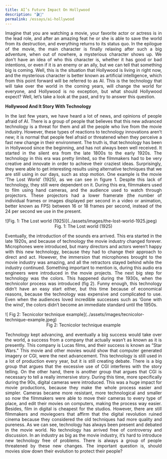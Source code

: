 ```yaml
---
title: AI’s Future Impact On Hollywood
description: "🎬🤖"
permalink: /essays/ai-hollywood
---
```


  <p align="justify">
       Imagine that you are watching a movie, your favorite actor or actress is in the lead
   role, and after an amazing feat he or she is able to save the world from its destruction, and
   everything returns to its status quo. In the epilogue of the movie, the main character is finally
   relaxing after such a big adventure, when out of nowhere, a mysterious character shows up.
   We don't have an idea of who this character is, whether it has good or bad intentions, or
   even if it is an enemy or an ally, but we can tell that something big is coming. Well, this is the
   situation that Hollywood is living in right now, and the mysterious character is better known
   as artificial intelligence, which from this point forward will be referred to as AI. This is the
   technology that will take over the world in the coming years, will change the world for
   everyone, and Hollywood is no exception, but what should Hollywood expect? Well, let’s
   take a look at the past, and try to answer this question.
  </p>

  <b>Hollywood And It Story With Technology</b>
  <p align="justify">
          In the last few years, we have heard a lot of news, and opinions of people afraid of
       AI. There is a group of people that believes that this new advanced technology is a threat for
       them and all the people who live from the movie industry. However, these types of reactions
       to technology innovations aren’t new; it is normal that people feel afraid or threatened when
       they perceive a fast new change in their environment. The truth is, that technology has been
       in Hollywood since the beginning, and has not always been well received. It started in the
       silent era from the late 1800s to the early 1920s. The technology in this era was pretty
       limited, so the filmmakers had to be very creative and innovate in order to achieve their
       craziest ideas. Surprisingly, they were able to get interesting results using alternative
      techniques that we are still using in our days, such as stop motion. One example is the
       movie ‘The Lost World’ (1925), as we can see in figure 1. Despite this lack of technology,
       they still were dependent on it. During this era, filmmakers used to film using hand cameras,
       and the audience used to watch through projectors. These projectors had a lower framerate
       (the number of individual frames or images displayed per second in a video or animation,
       better known as FPS) between 16 or 18 frames per second, instead of the 24 per second
       we use in the present.
    </p>
    ![Fig. 1: The Lost world (1925)](../assets/images/the-lost-world-1925.jpeg)
    <center>Fig. 1: The Lost world (1925)</center>
    <p align="justify">
      Eventually, the introduction of the sounds era arrived. This era started in the late
     1920s, and because of technology the movie industry changed forever. Microphones were
     introduced, but many directors and actors weren’t happy with this new technology, because
     they had to change their approach to direct and act. However, the immersion that
     microphones brought to the movie industry was amazing, and all the retractors stayed
     behind while the industry continued. Something important to mention is, during this audio era
    engineers were introduced in the movie projects. The next big step for technology was the
     colors. This happened during the 1930s, when the technicolor process was introduced (fig
     2). Funny enough, this technology didn’t have an easy start either, but this time because of
     economical reasons, because the technology was expensive and complicated to use. Even
     when the audiences loved incredible successes such as ‘Gone with the wind’, the colors
     didn’t become an immediate standard until the 1950s.
    </p>
    ![ Fig 2: Tecnicolor technique example](../assets/images/tecnicolor-technique-example.jpeg)
    <center>Fig 2: Tecnicolor technique example</center>
    <p align="justify">
      Technology kept advancing, and eventually a big success would take over the
     world, a success from a company that actually wasn’t as known as it is presently. This
     company is Lucas films, and their success is known as “Star Wars.” This movie and other
     movies would show that computer generated imagery or CGI, were the next advancement.
     This technology is still used in a lot of production every year, but it is still creating debate.
     There is a big group that argues that the excessive use of CGI interferes with the story
     telling. On the other hand, there is another group that argues that CGI is necessary to tell a
     really immersive story. During this time, more specifically during the 90s, digital cameras
     were introduced. This was a huge impact for movie productions, because they make the
     whole process easier and simpler. Cameras became more resistant, more technological and
    smaller so now the filmmakers were able to move their cameras to every type of place, and
     edit their movies on computers, making the process way easier. Besides, film in digital is
     cheapest for the studios. However, there are still filmmakers and moviegoers that affirm that
     the digital revolution ruined cinema because they considered the old techniques had more
     quality and pureness. As we can see, technology has always been present and debated in
     the movie world. No technology has arrived free of controversy and discussion. In an
     industry as big as the movie industry, it’s hard to introduce new technology free of problems.
     There is always a group of people threatened by these new changes. The important
     question is, should movies slow down their evolution to protect their people?
    </p>
